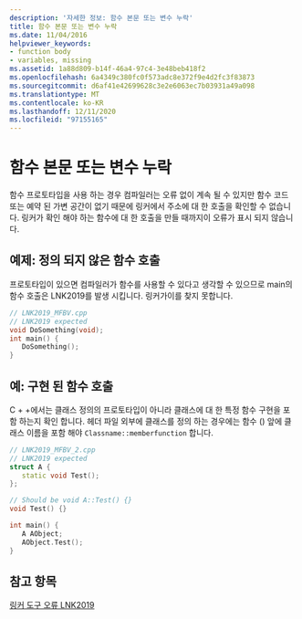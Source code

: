 ```yaml
---
description: '자세한 정보: 함수 본문 또는 변수 누락'
title: 함수 본문 또는 변수 누락
ms.date: 11/04/2016
helpviewer_keywords:
- function body
- variables, missing
ms.assetid: 1a88d809-b14f-46a4-97c4-3e48beb418f2
ms.openlocfilehash: 6a4349c380fc0f573adc8e372f9e4d2fc3f83873
ms.sourcegitcommit: d6af41e42699628c3e2e6063ec7b03931a49a098
ms.translationtype: MT
ms.contentlocale: ko-KR
ms.lasthandoff: 12/11/2020
ms.locfileid: "97155165"
---
```

# <a name="missing-function-body-or-variable"></a>함수 본문 또는 변수 누락

함수 프로토타입을 사용 하는 경우 컴파일러는 오류 없이 계속 될 수 있지만 함수 코드 또는 예약 된 가변 공간이 없기 때문에 링커에서 주소에 대 한 호출을 확인할 수 없습니다. 링커가 확인 해야 하는 함수에 대 한 호출을 만들 때까지이 오류가 표시 되지 않습니다.

## <a name="example-call-to-an-undefined-function"></a>예제: 정의 되지 않은 함수 호출

프로토타입이 있으면 컴파일러가 함수를 사용할 수 있다고 생각할 수 있으므로 main의 함수 호출은 LNK2019를 발생 시킵니다.  링커가이를 찾지 못합니다.

```cpp
// LNK2019_MFBV.cpp
// LNK2019 expected
void DoSomething(void);
int main() {
   DoSomething();
}
```

## <a name="example-call-to-an-implemented-function"></a>예: 구현 된 함수 호출

C + +에서는 클래스 정의의 프로토타입이 아니라 클래스에 대 한 특정 함수 구현을 포함 하는지 확인 합니다. 헤더 파일 외부에 클래스를 정의 하는 경우에는 함수 () 앞에 클래스 이름을 포함 해야 `Classname::memberfunction` 합니다.

```cpp
// LNK2019_MFBV_2.cpp
// LNK2019 expected
struct A {
   static void Test();
};

// Should be void A::Test() {}
void Test() {}

int main() {
   A AObject;
   AObject.Test();
}
```

## <a name="see-also"></a>참고 항목

[링커 도구 오류 LNK2019](../../error-messages/tool-errors/linker-tools-error-lnk2019.md)
